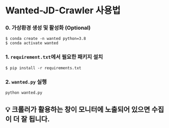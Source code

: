 # Wanted-JD-Crawler 사용법
### 0. 가상환경 생성 및 활성화 (Optional)
```
$ conda create -n wanted python=3.8
$ conda activate wanted
```
### 1. `requirement.txt`에서 필요한 패키지 설치
```
$ pip install -r requirements.txt
```
### 2. `wanted.py` 실행
```
python wanted.py
```

## 💡 크롤러가 활용하는 창이 모니터에 노출되어 있으면 수집이 더 잘 됩니다.